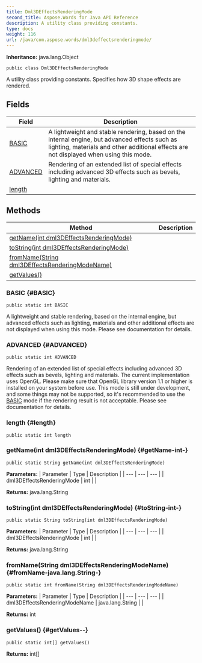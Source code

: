 ```yaml
---
title: Dml3DEffectsRenderingMode
second_title: Aspose.Words for Java API Reference
description: A utility class providing constants.
type: docs
weight: 116
url: /java/com.aspose.words/dml3deffectsrenderingmode/
---
```


**Inheritance:**
java.lang.Object
```
public class Dml3DEffectsRenderingMode
```

A utility class providing constants. Specifies how 3D shape effects are rendered.
## Fields

| Field | Description |
| --- | --- |
| [BASIC](#BASIC) | A lightweight and stable rendering, based on the internal engine, but advanced effects such as lighting, materials and other additional effects are not displayed when using this mode. |
| [ADVANCED](#ADVANCED) | Rendering of an extended list of special effects including advanced 3D effects such as bevels, lighting and materials. |
| [length](#length) |  |
## Methods

| Method | Description |
| --- | --- |
| [getName(int dml3DEffectsRenderingMode)](#getName-int-) |  |
| [toString(int dml3DEffectsRenderingMode)](#toString-int-) |  |
| [fromName(String dml3DEffectsRenderingModeName)](#fromName-java.lang.String-) |  |
| [getValues()](#getValues--) |  |
### BASIC {#BASIC}
```
public static int BASIC
```


A lightweight and stable rendering, based on the internal engine, but advanced effects such as lighting, materials and other additional effects are not displayed when using this mode. Please see documentation for details.

### ADVANCED {#ADVANCED}
```
public static int ADVANCED
```


Rendering of an extended list of special effects including advanced 3D effects such as bevels, lighting and materials. The current implementation uses OpenGL. Please make sure that OpenGL library version 1.1 or higher is installed on your system before use. This mode is still under development, and some things may not be supported, so it's recommended to use the [BASIC](../../com.aspose.words/dml3deffectsrenderingmode\#BASIC) mode if the rendering result is not acceptable. Please see documentation for details.

### length {#length}
```
public static int length
```


### getName(int dml3DEffectsRenderingMode) {#getName-int-}
```
public static String getName(int dml3DEffectsRenderingMode)
```




**Parameters:**
| Parameter | Type | Description |
| --- | --- | --- |
| dml3DEffectsRenderingMode | int |  |

**Returns:**
java.lang.String
### toString(int dml3DEffectsRenderingMode) {#toString-int-}
```
public static String toString(int dml3DEffectsRenderingMode)
```




**Parameters:**
| Parameter | Type | Description |
| --- | --- | --- |
| dml3DEffectsRenderingMode | int |  |

**Returns:**
java.lang.String
### fromName(String dml3DEffectsRenderingModeName) {#fromName-java.lang.String-}
```
public static int fromName(String dml3DEffectsRenderingModeName)
```




**Parameters:**
| Parameter | Type | Description |
| --- | --- | --- |
| dml3DEffectsRenderingModeName | java.lang.String |  |

**Returns:**
int
### getValues() {#getValues--}
```
public static int[] getValues()
```




**Returns:**
int[]
